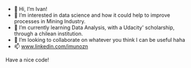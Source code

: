 - 👋 Hi, I’m Ivan! 
- 👀 I’m interested in data science and how it could help to improve processes in Mining Industry.
- 🌱 I’m currently learning Data Analysis, with a Udacity' scholarship, through a chilean institution.
- 💞️ I’m looking to collaborate on whatever you think I can be useful haha
- 📫 www.linkedin.com/imunozn

Have a nice code! 

<!---
ivanm638/ivanm638 is a ✨ special ✨ repository because its `README.md` (this file) appears on your GitHub profile.
You can click the Preview link to take a look at your changes.
--->
